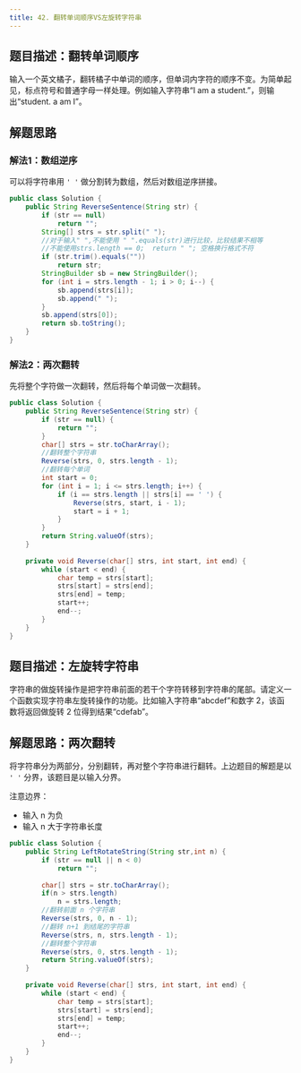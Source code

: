 ```yaml
---
title: 42. 翻转单词顺序VS左旋转字符串
---
```


## 题目描述：翻转单词顺序

输入一个英文橘子，翻转橘子中单词的顺序，但单词内字符的顺序不变。为简单起见，标点符号和普通字母一样处理。例如输入字符串“I am a student.”，则输出“student. a am I”。

## 解题思路

### 解法1：数组逆序

可以将字符串用 `' '` 做分割转为数组，然后对数组逆序拼接。

```java
public class Solution {
    public String ReverseSentence(String str) {
        if (str == null) 
            return "";
        String[] strs = str.split(" ");
        //对于输入" ",不能使用 " ".equals(str)进行比较，比较结果不相等
        //不能使用strs.length == 0;  return " "; 空格换行格式不符
        if (str.trim().equals(""))
            return str;
        StringBuilder sb = new StringBuilder();
        for (int i = strs.length - 1; i > 0; i--) {
            sb.append(strs[i]);
            sb.append(" ");
        }
        sb.append(strs[0]);
        return sb.toString();
    }
}
```

### 解法2：两次翻转

先将整个字符做一次翻转，然后将每个单词做一次翻转。


```java
public class Solution {
    public String ReverseSentence(String str) {
        if (str == null) {
            return "";
        }
        char[] strs = str.toCharArray();
        //翻转整个字符串
        Reverse(strs, 0, strs.length - 1);
        //翻转每个单词
        int start = 0;
        for (int i = 1; i <= strs.length; i++) {
            if (i == strs.length || strs[i] == ' ') {
                Reverse(strs, start, i - 1);
                start = i + 1;
            }
        }
        return String.valueOf(strs);
    }
    
    private void Reverse(char[] strs, int start, int end) {
        while (start < end) {
            char temp = strs[start];
            strs[start] = strs[end];
            strs[end] = temp;
            start++;
            end--;
        }
    }
}
```

## 题目描述：左旋转字符串

字符串的做旋转操作是把字符串前面的若干个字符转移到字符串的尾部。请定义一个函数实现字符串左旋转操作的功能。比如输入字符串“abcdef”和数字 2，该函数将返回做旋转 2 位得到结果“cdefab”。

## 解题思路：两次翻转

将字符串分为两部分，分别翻转，再对整个字符串进行翻转。上边题目的解题是以 `' '` 分界，该题目是以输入分界。

注意边界：

- 输入 n 为负
- 输入 n 大于字符串长度

```java
public class Solution {
    public String LeftRotateString(String str,int n) {
        if (str == null || n < 0)
			return "";
		
		char[] strs = str.toCharArray();
		if(n > strs.length)
			n = strs.length;
		//翻转前面 n 个字符串
		Reverse(strs, 0, n - 1);
		//翻转 n+1 到结尾的字符串
		Reverse(strs, n, strs.length - 1);
		//翻转整个字符串
		Reverse(strs, 0, strs.length - 1);
		return String.valueOf(strs);
    }
	
	private void Reverse(char[] strs, int start, int end) {
		while (start < end) {
			char temp = strs[start];
			strs[start] = strs[end];
			strs[end] = temp;
			start++;
			end--;
		}
	}
}
```
